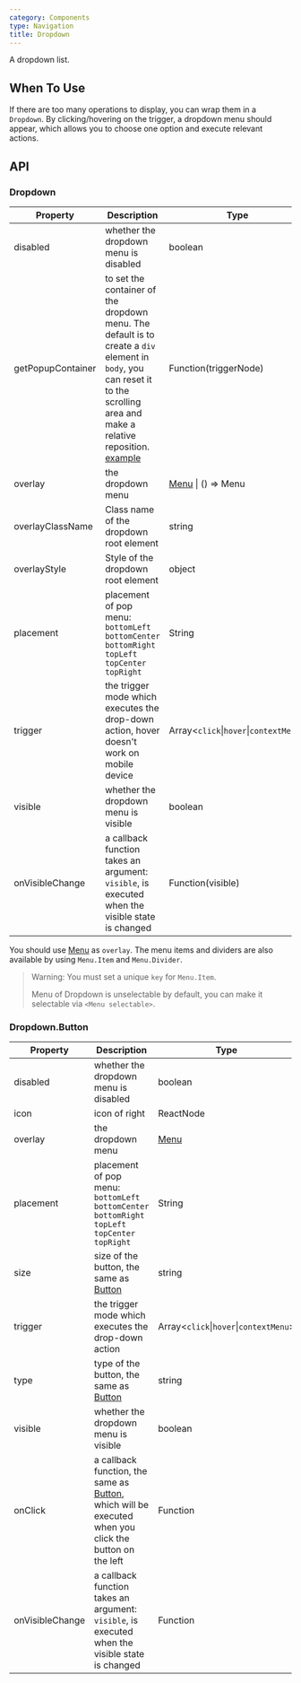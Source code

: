 ```yaml
---
category: Components
type: Navigation
title: Dropdown
---
```


A dropdown list.

## When To Use

If there are too many operations to display, you can wrap them in a `Dropdown`. By clicking/hovering on the trigger, a dropdown menu should appear, which allows you to choose one option and execute relevant actions.

## API

### Dropdown

| Property | Description | Type | Default | Version |
| --- | --- | --- | --- | --- |
| disabled | whether the dropdown menu is disabled | boolean | - |  |
| getPopupContainer | to set the container of the dropdown menu. The default is to create a `div` element in `body`, you can reset it to the scrolling area and make a relative reposition. [example](https://codepen.io/afc163/pen/zEjNOy?editors=0010) | Function(triggerNode) | `() => document.body` |  |
| overlay | the dropdown menu | [Menu](/components/menu) \| () => Menu | - |  |
| overlayClassName | Class name of the dropdown root element | string | - | 3.11.0 |
| overlayStyle | Style of the dropdown root element | object | - | 3.11.0 |
| placement | placement of pop menu: `bottomLeft` `bottomCenter` `bottomRight` `topLeft` `topCenter` `topRight` | String | `bottomLeft` |  |
| trigger | the trigger mode which executes the drop-down action, hover doesn't work on mobile device | Array&lt;`click`\|`hover`\|`contextMenu`> | `['hover']` |  |
| visible | whether the dropdown menu is visible | boolean | - |  |
| onVisibleChange | a callback function takes an argument: `visible`, is executed when the visible state is changed | Function(visible) | - |  |

You should use [Menu](/components/menu/) as `overlay`. The menu items and dividers are also available by using `Menu.Item` and `Menu.Divider`.

> Warning: You must set a unique `key` for `Menu.Item`.
>
> Menu of Dropdown is unselectable by default, you can make it selectable via `<Menu selectable>`.

### Dropdown.Button

| Property | Description | Type | Default | Version |
| --- | --- | --- | --- | --- |
| disabled | whether the dropdown menu is disabled | boolean | - |  |
| icon | icon of right | ReactNode | - | 3.17.0 |
| overlay | the dropdown menu | [Menu](/components/menu) | - |  |
| placement | placement of pop menu: `bottomLeft` `bottomCenter` `bottomRight` `topLeft` `topCenter` `topRight` | String | `bottomLeft` |  |
| size | size of the button, the same as [Button](/components/button) | string | `default` |  |
| trigger | the trigger mode which executes the drop-down action | Array&lt;`click`\|`hover`\|`contextMenu`> | `['hover']` |  |
| type | type of the button, the same as [Button](/components/button) | string | `default` |  |
| visible | whether the dropdown menu is visible | boolean | - |  |
| onClick | a callback function, the same as [Button](/components/button), which will be executed when you click the button on the left | Function | - |  |
| onVisibleChange | a callback function takes an argument: `visible`, is executed when the visible state is changed | Function | - |  |
